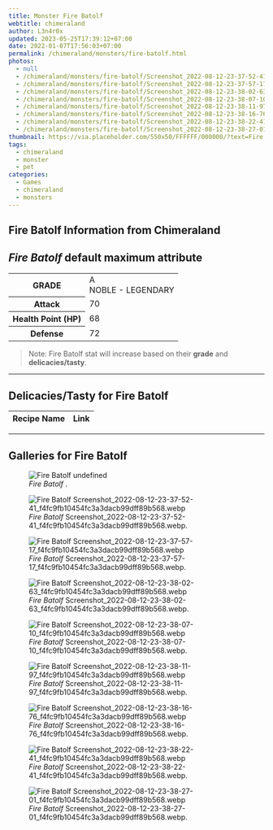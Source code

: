 ```yaml
---
title: Monster Fire Batolf
webtitle: chimeraland
author: L3n4r0x
updated: 2023-05-25T17:39:12+07:00
date: 2022-01-07T17:56:03+07:00
permalink: /chimeraland/monsters/fire-batolf.html
photos:
  - null
  - /chimeraland/monsters/fire-batolf/Screenshot_2022-08-12-23-37-52-41_f4fc9fb10454fc3a3dacb99dff89b568.webp
  - /chimeraland/monsters/fire-batolf/Screenshot_2022-08-12-23-37-57-17_f4fc9fb10454fc3a3dacb99dff89b568.webp
  - /chimeraland/monsters/fire-batolf/Screenshot_2022-08-12-23-38-02-63_f4fc9fb10454fc3a3dacb99dff89b568.webp
  - /chimeraland/monsters/fire-batolf/Screenshot_2022-08-12-23-38-07-10_f4fc9fb10454fc3a3dacb99dff89b568.webp
  - /chimeraland/monsters/fire-batolf/Screenshot_2022-08-12-23-38-11-97_f4fc9fb10454fc3a3dacb99dff89b568.webp
  - /chimeraland/monsters/fire-batolf/Screenshot_2022-08-12-23-38-16-76_f4fc9fb10454fc3a3dacb99dff89b568.webp
  - /chimeraland/monsters/fire-batolf/Screenshot_2022-08-12-23-38-22-41_f4fc9fb10454fc3a3dacb99dff89b568.webp
  - /chimeraland/monsters/fire-batolf/Screenshot_2022-08-12-23-38-27-01_f4fc9fb10454fc3a3dacb99dff89b568.webp
thumbnail: https://via.placeholder.com/550x50/FFFFFF/000000/?text=Fire Batolf
tags:
  - chimeraland
  - monster
  - pet
categories:
  - Games
  - chimeraland
  - monsters
---
```


<link
  rel="stylesheet"
  href="https://rawcdn.githack.com/dimaslanjaka/Web-Manajemen/870a349/css/bootstrap-5-3-0-alpha3-wrapper.css"
/>
<section id="bootstrap-wrapper">
  <div data-bs-theme="dark">
    <h2>Fire Batolf Information from Chimeraland</h2>
    <h2 id="attribute"><i>Fire Batolf</i> default maximum attribute</h2>
    <div class="row">
      <div class="col mb-2">
        <div class="card">
          <div class="card-body">
            <table>
              <tr>
                <th>GRADE</th>
                <td>
                  A <br /><span class="text-warning">NOBLE - LEGENDARY</span>
                </td>
              </tr>
              <tr>
                <th>Attack</th>
                <td>70</td>
              </tr>
              <tr>
                <th>Health Point (HP)</th>
                <td>68</td>
              </tr>
              <tr>
                <th>Defense</th>
                <td>72</td>
              </tr>
            </table>
          </div>
        </div>
      </div>
    </div>
    <blockquote>
      Note: Fire Batolf stat will increase based on their <b>grade</b> and
      <b>delicacies/tasty</b>.
    </blockquote>
    <hr />
    <h2 id="delicacies">Delicacies/Tasty for Fire Batolf</h2>
    <div class="card">
      <div class="card-body">
        <div class="table-responsive">
          <table class="table table-striped">
            <thead>
              <tr>
                <th>Recipe Name</th>
                <th>Link</th>
              </tr>
            </thead>
            <tbody></tbody>
          </table>
        </div>
      </div>
    </div>
    <hr />
    <div id="gallery">
      <h2>Galleries for Fire Batolf</h2>
      <div class="row">
        <div class="col-lg-6 col-12">
          <figure>
            <img
              src="https://www.webmanajemen.com/undefined"
              alt="Fire Batolf undefined"
            />
            <figcaption><i>Fire Batolf</i> .</figcaption>
          </figure>
        </div>
        <div class="col-lg-6 col-12">
          <figure>
            <img
              src="https://www.webmanajemen.com/chimeraland/monsters/fire-batolf/Screenshot_2022-08-12-23-37-52-41_f4fc9fb10454fc3a3dacb99dff89b568.webp"
              alt="Fire Batolf Screenshot_2022-08-12-23-37-52-41_f4fc9fb10454fc3a3dacb99dff89b568.webp"
            />
            <figcaption>
              <i>Fire Batolf</i>
              Screenshot_2022-08-12-23-37-52-41_f4fc9fb10454fc3a3dacb99dff89b568.webp.
            </figcaption>
          </figure>
        </div>
        <div class="col-lg-6 col-12">
          <figure>
            <img
              src="https://www.webmanajemen.com/chimeraland/monsters/fire-batolf/Screenshot_2022-08-12-23-37-57-17_f4fc9fb10454fc3a3dacb99dff89b568.webp"
              alt="Fire Batolf Screenshot_2022-08-12-23-37-57-17_f4fc9fb10454fc3a3dacb99dff89b568.webp"
            />
            <figcaption>
              <i>Fire Batolf</i>
              Screenshot_2022-08-12-23-37-57-17_f4fc9fb10454fc3a3dacb99dff89b568.webp.
            </figcaption>
          </figure>
        </div>
        <div class="col-lg-6 col-12">
          <figure>
            <img
              src="https://www.webmanajemen.com/chimeraland/monsters/fire-batolf/Screenshot_2022-08-12-23-38-02-63_f4fc9fb10454fc3a3dacb99dff89b568.webp"
              alt="Fire Batolf Screenshot_2022-08-12-23-38-02-63_f4fc9fb10454fc3a3dacb99dff89b568.webp"
            />
            <figcaption>
              <i>Fire Batolf</i>
              Screenshot_2022-08-12-23-38-02-63_f4fc9fb10454fc3a3dacb99dff89b568.webp.
            </figcaption>
          </figure>
        </div>
        <div class="col-lg-6 col-12">
          <figure>
            <img
              src="https://www.webmanajemen.com/chimeraland/monsters/fire-batolf/Screenshot_2022-08-12-23-38-07-10_f4fc9fb10454fc3a3dacb99dff89b568.webp"
              alt="Fire Batolf Screenshot_2022-08-12-23-38-07-10_f4fc9fb10454fc3a3dacb99dff89b568.webp"
            />
            <figcaption>
              <i>Fire Batolf</i>
              Screenshot_2022-08-12-23-38-07-10_f4fc9fb10454fc3a3dacb99dff89b568.webp.
            </figcaption>
          </figure>
        </div>
        <div class="col-lg-6 col-12">
          <figure>
            <img
              src="https://www.webmanajemen.com/chimeraland/monsters/fire-batolf/Screenshot_2022-08-12-23-38-11-97_f4fc9fb10454fc3a3dacb99dff89b568.webp"
              alt="Fire Batolf Screenshot_2022-08-12-23-38-11-97_f4fc9fb10454fc3a3dacb99dff89b568.webp"
            />
            <figcaption>
              <i>Fire Batolf</i>
              Screenshot_2022-08-12-23-38-11-97_f4fc9fb10454fc3a3dacb99dff89b568.webp.
            </figcaption>
          </figure>
        </div>
        <div class="col-lg-6 col-12">
          <figure>
            <img
              src="https://www.webmanajemen.com/chimeraland/monsters/fire-batolf/Screenshot_2022-08-12-23-38-16-76_f4fc9fb10454fc3a3dacb99dff89b568.webp"
              alt="Fire Batolf Screenshot_2022-08-12-23-38-16-76_f4fc9fb10454fc3a3dacb99dff89b568.webp"
            />
            <figcaption>
              <i>Fire Batolf</i>
              Screenshot_2022-08-12-23-38-16-76_f4fc9fb10454fc3a3dacb99dff89b568.webp.
            </figcaption>
          </figure>
        </div>
        <div class="col-lg-6 col-12">
          <figure>
            <img
              src="https://www.webmanajemen.com/chimeraland/monsters/fire-batolf/Screenshot_2022-08-12-23-38-22-41_f4fc9fb10454fc3a3dacb99dff89b568.webp"
              alt="Fire Batolf Screenshot_2022-08-12-23-38-22-41_f4fc9fb10454fc3a3dacb99dff89b568.webp"
            />
            <figcaption>
              <i>Fire Batolf</i>
              Screenshot_2022-08-12-23-38-22-41_f4fc9fb10454fc3a3dacb99dff89b568.webp.
            </figcaption>
          </figure>
        </div>
        <div class="col-lg-6 col-12">
          <figure>
            <img
              src="https://www.webmanajemen.com/chimeraland/monsters/fire-batolf/Screenshot_2022-08-12-23-38-27-01_f4fc9fb10454fc3a3dacb99dff89b568.webp"
              alt="Fire Batolf Screenshot_2022-08-12-23-38-27-01_f4fc9fb10454fc3a3dacb99dff89b568.webp"
            />
            <figcaption>
              <i>Fire Batolf</i>
              Screenshot_2022-08-12-23-38-27-01_f4fc9fb10454fc3a3dacb99dff89b568.webp.
            </figcaption>
          </figure>
        </div>
      </div>
    </div>
  </div>
</section>